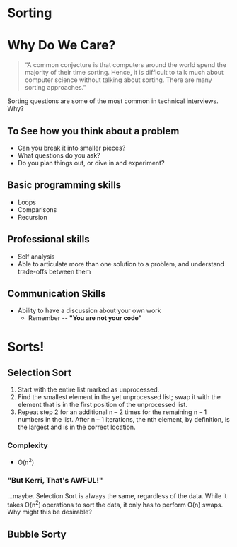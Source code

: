 Sorting
=======

# Why Do We Care?

>“A common conjecture is that computers around the world spend the majority of their time sorting. Hence, it is difficult to talk much about computer science without talking about sorting. There are many sorting approaches.”

Sorting questions are some of the most common in technical interviews. Why?

## To See how you think about a problem 
- Can you break it into smaller pieces?
- What questions do you ask?
- Do you plan things out, or dive in and experiment?

## Basic programming skills
- Loops
- Comparisons
- Recursion

## Professional skills
- Self analysis
- Able to articulate more than one solution to a problem, and understand trade-offs between them

## Communication Skills
- Ability to have a discussion about your own work
    + Remember -- **"You are not your code"**


# Sorts!

## Selection Sort


1. Start with the entire list marked as unprocessed.
1. Find the smallest element in the yet unprocessed list; swap it with the element that is in the first position of the unprocessed list.
1. Repeat step 2 for an additional n – 2 times for the remaining n – 1 numbers in the list. After n – 1 iterations, the nth element, by definition, is the largest and is in the correct location.

### Complexity
+ O(n<sup>2</sup>)

### "But Kerri, That's AWFUL!"

...maybe. Selection Sort is always the same, regardless of the data. While it takes O(n<sup>2</sup>) operations to sort the data, it only has to perform O(n) swaps. Why might this be desirable?

## Bubble Sorty